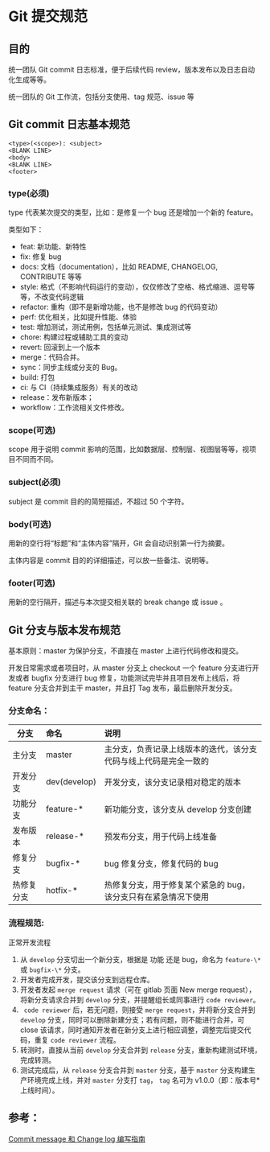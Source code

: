 # Git 提交规范

## 目的

统一团队 Git commit 日志标准，便于后续代码 review，版本发布以及日志自动化生成等等。

统一团队的 Git 工作流，包括分支使用、tag 规范、issue 等

## Git commit 日志基本规范

```
<type>(<scope>): <subject>
<BLANK LINE>
<body>
<BLANK LINE>
<footer>
```

### type(必须)

type 代表某次提交的类型，比如：是修复一个 bug 还是增加一个新的 feature。

类型如下：

- feat: 新功能、新特性
- fix: 修复 bug
- docs: 文档（documentation），比如 README, CHANGELOG, CONTRIBUTE 等等
- style: 格式（不影响代码运行的变动），仅仅修改了空格、格式缩进、逗号等等，不改变代码逻辑
- refactor: 重构（即不是新增功能，也不是修改 bug 的代码变动）
- perf: 优化相关，比如提升性能、体验
- test: 增加测试，测试用例，包括单元测试、集成测试等
- chore: 构建过程或辅助工具的变动
- revert: 回滚到上一个版本
- merge：代码合并。
- sync：同步主线或分支的 Bug。
- build: 打包
- ci: 与 CI（持续集成服务）有关的改动
- release：发布新版本；
- workflow：工作流相关文件修改。


### scope(可选)

scope 用于说明 commit 影响的范围，比如数据层、控制层、视图层等等，视项目不同而不同。

### subject(必须)

subject 是 commit 目的的简短描述，不超过 50 个字符。

### body(可选)

用新的空行将“标题”和“主体内容”隔开，Git 会自动识别第一行为摘要。

主体内容是 commit 目的的详细描述，可以放一些备注、说明等。

### footer(可选)

用新的空行隔开，描述与本次提交相关联的 break change 或 issue 。

## Git 分支与版本发布规范

基本原则：master 为保护分支，不直接在 master 上进行代码修改和提交。

开发日常需求或者项目时，从 master 分支上 checkout 一个 feature 分支进行开发或者 bugfix 分支进行 bug 修复，功能测试完毕并且项目发布上线后，将 feature 分支合并到主干 master，并且打 Tag 发布，最后删除开发分支。

### 分支命名：

| 分支       | 命名         | 说明                                                             |
| ---------- | :----------- | :--------------------------------------------------------------- |
| 主分支     | master       | 主分支，负责记录上线版本的迭代，该分支代码与线上代码是完全一致的 |
| 开发分支   | dev(develop) | 开发分支，该分支记录相对稳定的版本                               |
| 功能分支   | feature-\*   | 新功能分支，该分支从 develop 分支创建                            |
| 发布版本   | release-\*   | 预发布分支，用于代码上线准备                                     |
| 修复分支   | bugfix-\*    | bug 修复分支，修复代码的 bug                                     |
| 热修复分支 | hotfix-\*    | 热修复分支，用于修复某个紧急的 bug，该分支只有在紧急情况下使用   |

### 流程规范:

正常开发流程

1. 从 `develop` 分支切出一个新分支，根据是 功能 还是 bug，命名为 `feature-\*` 或 `bugfix-\*` 分支。
2. 开发者完成开发，提交该分支到远程仓库。
3. 开发者发起 `merge request` 请求（可在 gitlab 页面 New merge request），将新分支请求合并到 `develop` 分支，并提醒组长或同事进行 `code reviewer`。
4. ` code reviewer` 后，若无问题，则接受 `merge request`，并将新分支合并到 `develop` 分支，同时可以删除新建分支；若有问题，则不能进行合并，可 close 该请求，同时通知开发者在新分支上进行相应调整，调整完后提交代码，重复 `code reviewer` 流程。
5. 转测时，直接从当前 `develop` 分支合并到 `release` 分支，重新构建测试环境，完成转测。
6. 测试完成后，从 `release` 分支合并到 `master` 分支，基于 `master` 分支构建生产环境完成上线，并对 `master` 分支打 `tag`， `tag` 名可为 v1.0.0（即：版本号\*上线时间）。

## 参考：

[Commit message 和 Change log 编写指南](https://www.ruanyifeng.com/blog/2016/01/commit_message_change_log.html)
